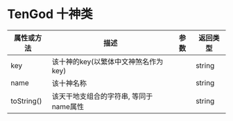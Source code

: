 # TenGod 十神类

<Badge type="info" vertical="middle" text="char8ex插件"/>
<Badge type="warn" vertical="middle" text="v2.0.0+"/>

| 属性或方法  | 描述 | 参数  | 返回类型 |
| --- | ---  | --- | --- |
| key | 该十神的key(以繁体中文神煞名作为key)  | | string |
| name | 该十神名称   | | string |
| toString() | 该天干地支组合的字符串, 等同于name属性 | | string |